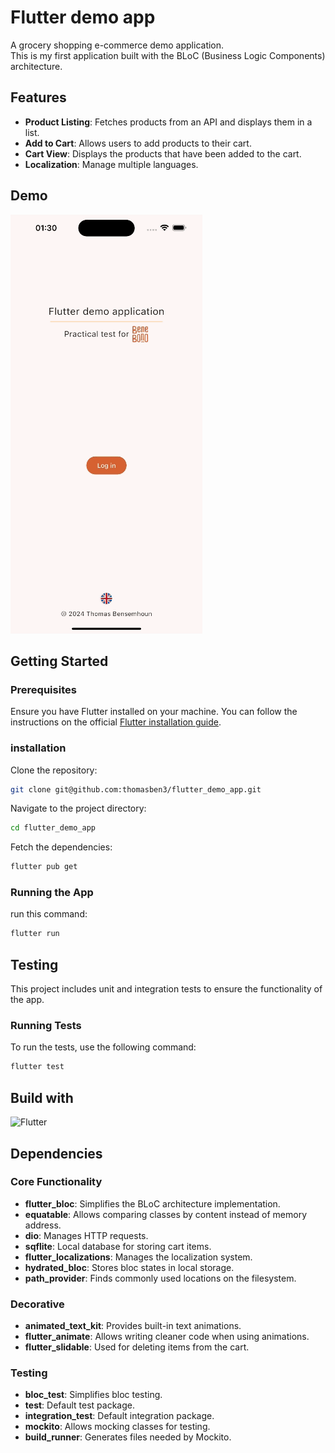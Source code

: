 
# Flutter demo app

A grocery shopping e-commerce demo application.  
This is my first application built with the BLoC (Business Logic Components) architecture.


## Features

- **Product Listing**: Fetches products from an API and displays them in a list.
- **Add to Cart**: Allows users to add products to their cart.
- **Cart View**: Displays the products that have been added to the cart.
- **Localization**: Manage multiple languages.


## Demo

![](https://github.com/thomasben3/flutter_demo_app/blob/main/app_demo.gif)

## Getting Started

### Prerequisites

Ensure you have Flutter installed on your machine. You can follow the instructions on the official [Flutter installation guide](https://docs.flutter.dev/get-started/install).

### installation

Clone the repository:
```sh
git clone git@github.com:thomasben3/flutter_demo_app.git
```

Navigate to the project directory:
```sh
cd flutter_demo_app
```

Fetch the dependencies:
```sh
flutter pub get
```

### Running the App

run this command:
```sh
flutter run
```

## Testing

This project includes unit and integration tests to ensure the functionality of the app.

### Running Tests
To run the tests, use the following command:
```sh
flutter test
```


## Build with

![Flutter](https://img.shields.io/badge/Flutter-%2302569B.svg?style=for-the-badge&logo=Flutter&logoColor=white)


## Dependencies

### Core Functionality

- **flutter_bloc**: Simplifies the BLoC architecture implementation.
- **equatable**: Allows comparing classes by content instead of memory address.
- **dio**: Manages HTTP requests.
- **sqflite**: Local database for storing cart items.
- **flutter_localizations**: Manages the localization system.
- **hydrated_bloc**: Stores bloc states in local storage.
- **path_provider**: Finds commonly used locations on the filesystem.

### Decorative

- **animated_text_kit**: Provides built-in text animations.
- **flutter_animate**: Allows writing cleaner code when using animations.
- **flutter_slidable**: Used for deleting items from the cart.

### Testing

- **bloc_test**: Simplifies bloc testing.
- **test**: Default test package.
- **integration_test**: Default integration package.
- **mockito**: Allows mocking classes for testing.
- **build_runner**: Generates files needed by Mockito.
